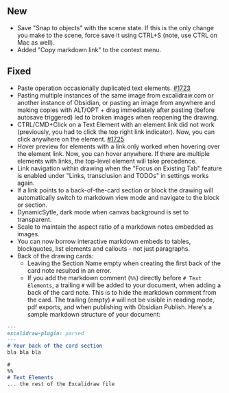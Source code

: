 ## New
- Save "Snap to objects" with the scene state. If this is the only change you make to the scene, force save it using CTRL+S (note, use CTRL on Mac as well).
- Added "Copy markdown link" to the context menu.

## Fixed
- Paste operation occasionally duplicated text elements. [#1723](https://github.com/zsviczian/obsidian-excalidraw-plugin/issues/1723)
- Pasting multiple instances of the same image from excalidraw.com or another instance of Obsidian, or pasting an image from anywhere and making copies with ALT/OPT + drag immediately after pasting (before autosave triggered) led to broken images when reopening the drawing.
- CTRL/CMD+Click on a Text Element with an element link did not work (previously, you had to click the top right link indicator). Now, you can click anywhere on the element. [#1725](https://github.com/zsviczian/obsidian-excalidraw-plugin/issues/1725)
- Hover preview for elements with a link only worked when hovering over the element link. Now, you can hover anywhere. If there are multiple elements with links, the top-level element will take precedence.
- Link navigation within drawing when the "Focus on Existing Tab" feature is enabled under "Links, transclusion and TODOs" in settings works again.
- If a link points to a back-of-the-card section or block the drawing will automatically switch to markdown view mode and navigate to the block or section.
- DynamicSytle, dark mode when canvas background is set to transparent.
- Scale to maintain the aspect ratio of a markdown notes embedded as images.
- You can now borrow interactive markdown embeds to tables, blockquotes, list elements and callouts - not just paragraphs.
- Back of the drawing cards:
    - Leaving the Section Name empty when creating the first back of the card note resulted in an error.
    - If you add the markdown comment (`%%`) directly before `# Text Elements`, a trailing `#` will be added to your document, when adding a back of the card note. This is to hide the markdown comment from the card. The trailing (empty) `#` will not be visible in reading mode, pdf exports, and when publishing with Obsidian Publish. 
Here's a sample markdown structure of your document:

```markdown
---
excalidraw-plugin: parsed
---
# Your back of the card section
bla bla bla

#
%%
# Text Elements
... the rest of the Excalidraw file
```